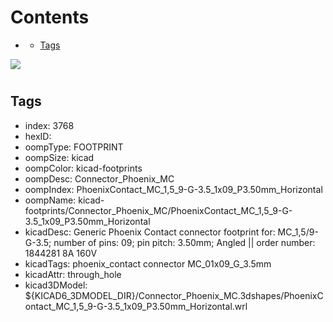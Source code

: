 



Contents
========

* [](#)
	* [Tags](#tags)
  
![][im]
# 

## Tags

- index: 3768
- hexID: 
- oompType: FOOTPRINT
- oompSize: kicad
- oompColor: kicad-footprints
- oompDesc: Connector_Phoenix_MC
- oompIndex: PhoenixContact_MC_1,5_9-G-3.5_1x09_P3.50mm_Horizontal
- oompName: kicad-footprints/Connector_Phoenix_MC/PhoenixContact_MC_1,5_9-G-3.5_1x09_P3.50mm_Horizontal
- kicadDesc: Generic Phoenix Contact connector footprint for: MC_1,5/9-G-3.5; number of pins: 09; pin pitch: 3.50mm; Angled || order number: 1844281 8A 160V
- kicadTags: phoenix_contact connector MC_01x09_G_3.5mm
- kicadAttr: through_hole
- kicad3DModel: ${KICAD6_3DMODEL_DIR}/Connector_Phoenix_MC.3dshapes/PhoenixContact_MC_1,5_9-G-3.5_1x09_P3.50mm_Horizontal.wrl



[im]: image.png
